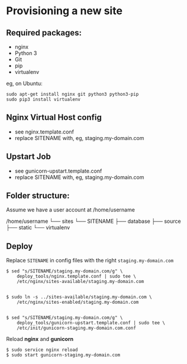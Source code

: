 Provisioning a new site
=======================

## Required packages:

* nginx
* Python 3
* Git
* pip
* virtualenv

eg, on Ubuntu:

    sudo apt-get install nginx git python3 python3-pip
    sudo pip3 install virtualenv

## Nginx Virtual Host config

* see nginx.template.conf
* replace SITENAME with, eg, staging.my-domain.com

## Upstart Job

* see gunicorn-upstart.template.conf
* replace SITENAME with, eg, staging.my-domain.com

## Folder structure:
Assume we have a user account at /home/username

/home/username
└── sites
    └── SITENAME
         ├── database
         ├── source
         ├── static
         └── virtualenv


## Deploy
Replace `SITENAME` in config files with the right `staging.my-domain.com`


    $ sed "s/SITENAME/staging.my-domain.com/g" \
        deploy_tools/nginx.template.conf | sudo tee \
        /etc/nginx/sites-available/staging.my-domain.com


    $ sudo ln -s ../sites-available/staging.my-domain.com \
        /etc/nginx/sites-enabled/staging.my-domain.com


    $ sed "s/SITENAME/staging.my-domain.com/g" \
        deploy_tools/gunicorn-upstart.template.conf | sudo tee \
        /etc/init/gunicorn-staging.my-domain.com.conf

Reload **nginx** and **gunicorn**

    $ sudo service nginx reload
    $ sudo start gunicorn-staging.my-domain.com
